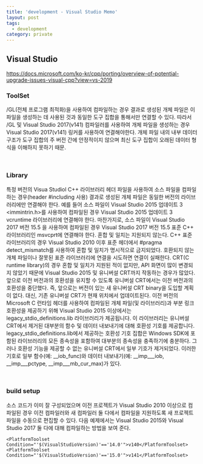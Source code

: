 ```yaml
---
title: 'development - Visual Studio Memo'
layout: post
tags:
  - development
category: private
---
```

## Visual Studio

https://docs.microsoft.com/ko-kr/cpp/porting/overview-of-potential-upgrade-issues-visual-cpp?view=vs-2019

### ToolSet
 /GL(전체 프로그램 최적화)을 사용하여 컴파일하는 경우 결과로 생성된 개체 파일은
이 파일을 생성하는 데 사용된 것과 동일한 도구 집합을 통해서만 연결할 수 있다.
 따라서 /GL 및 Visual Studio 2017(v141) 컴파일러를 사용하여 개체 파일을 생성하는 경우    Visual Studio 2017(v141) 링커를 사용하여 연결해야한다.
 개체 파일 내의 내부 데이터 구조가 도구 집합의 주 버전 간에 안정적이지 않으며
최신 도구 집합이 오래된 데이터 형식을 이해하지 못하기 때문.

<br>

### Library
 특정 버전의 Visua Studiol C++ 라이브러리 헤더 파일을 사용하여 소스 파일을 컴파일하는 경우(header #including 사용) 결과로 생성된 개체 파일은 동일한 버전의 라이브러리에만 연결해야 한다.
 예를 들어 소스 파일이 Visual Studio 2015 업데이트 3 <immintrin.h>를 사용하여 컴파일된 경우 Visual Studio 2015 업데이트 3 vcruntime 라이브러리에 연결해야 한다.
마찬가지로, 소스 파일이 Visual Studio 2017 버전 15.5 <iostream>을 사용하여 컴파일된 경우 Visual Studio 2017 버전 15.5 표준 C++ 라이브러리인 msvcprt에 연결해야 한다.
혼합 및 일치는 지원되지 않는다.
 C++ 표준 라이브러리의 경우 Visual Studio 2010 이후 표준 헤더에서 #pragma detect_mismatch를 사용하여 혼합 및 일치가 명시적으로 금지되었다.
호환되지 않는 개체 파일이나 잘못된 표준 라이브러리에 연결을 시도하면 연결이 실패한다.
 CRT(C runtime library)의 경우 혼합 및 일치가 지원된 적이 없지만, API 화면이 많이 변경되지 않았기 때문에 Visual Studio 2015 및 유니버설 CRT까지 작동하는 경우가 많았다.
 앞으로 이전 버전과의 호환성을 유지할 수 있도록 유니버설 CRT에서는 이전 버전과의 호환성을 중단했다.
 즉, 앞으로는 버전이 있는 새 유니버설 CRT binary을 도입할 계획이 없다.
 대신, 기존 유니버설 CRT가 현재 위치에서 업데이트된다.
 이전 버전의 Microsoft C 런타임 헤더를 사용하여 컴파일된 개체 파일(및 라이브러리)과 부분 링크 호환성을 제공하기 위해 Visual Studio 2015 이상에서는 legacy_stdio_definitions.lib 라이브러리가 제공됩니다.
 이 라이브러리는 유니버설 CRT에서 제거된 대부분의 함수 및 데이터 내보내기에 대해 호환성 기호를 제공합니다.
 legacy_stdio_definitions.lib에서 제공하는 호환성 기호 집합은 Windows SDK에 포함된 라이브러리의 모든 종속성을 포함하여 대부분의 종속성을 충족하기에 충분하다.
 그러나 호환성 기능을 제공할 수 없는 유니버설 CRT에서 일부 기호가 제거되었다.
 이러한 기호로 일부 함수(예: __iob_func)와 데이터 내보내기(예: __imp___iob, __imp___pctype, __imp___mb_cur_max)가 있다.

<br>

### build setup
 소스 코드가 이미 잘 구성되었으며 이전 프로젝트가 Visual Studio 2010 이상으로 컴파일된 경우 이전 컴파일러와 새 컴파일러 둘 다에서 컴파일을 지원하도록 새 프로젝트 파일을 수동으로 편집할 수 있다.
 다음 예제에서는 Visual Studio 2015와 Visual Studio 2017 둘 다에 대해 컴파일하는 방법을 보여 준다.
 ```
 <PlatformToolset Condition="'$(VisualStudioVersion)'=='14.0'">v140</PlatformToolset>
<PlatformToolset Condition="'$(VisualStudioVersion)'=='15.0'">v141</PlatformToolset>
 ```